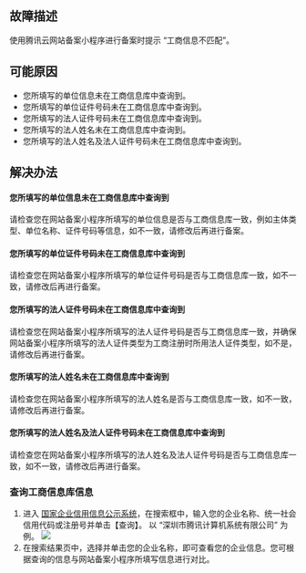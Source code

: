 ## 故障描述
使用腾讯云网站备案小程序进行备案时提示 “工商信息不匹配”。

## 可能原因
- 您所填写的单位信息未在工商信息库中查询到。
- 您所填写的单位证件号码未在工商信息库中查询到。
- 您所填写的法人证件号码未在工商信息库中查询到。
- 您所填写的法人姓名未在工商信息库中查询到。
- 您所填写的法人姓名及法人证件号码未在工商信息库中查询到。

## 解决办法
#### 您所填写的单位信息未在工商信息库中查询到
请检查您在网站备案小程序所填写的单位信息是否与工商信息库一致，例如主体类型、单位名称、证件号码等信息，如不一致，请修改后再进行备案。

#### 您所填写的单位证件号码未在工商信息库中查询到
请检查您在网站备案小程序所填写的单位证件号码是否与工商信息库一致，如不一致，请修改后再进行备案。

#### 您所填写的法人证件号码未在工商信息库中查询到
请检查您在网站备案小程序所填写的法人证件号码是否与工商信息库一致，并确保网站备案小程序所填写的法人证件类型为工商注册时所用法人证件类型，如不是，请修改后再进行备案。

#### 您所填写的法人姓名未在工商信息库中查询到
请检查您在网站备案小程序所填写的法人姓名是否与工商信息库一致，如不一致，请修改后再进行备案。

#### 您所填写的法人姓名及法人证件号码未在工商信息库中查询到
请检查您在网站备案小程序所填写的法人姓名及法人证件号码是否与工商信息库一致，如不一致，请修改后再进行备案。

### 查询工商信息库信息
1. 进入 [国家企业信用信息公示系统](http://www.gsxt.gov.cn/index.html)，在搜索框中，输入您的企业名称、统一社会信用代码或注册号并单击【查询】。
以 “深圳市腾讯计算机系统有限公司” 为例。
![](https://main.qcloudimg.com/raw/ccb81eb09b257803bcddae00df91a6b5.png)
2. 在搜索结果页中，选择并单击您的企业名称，即可查看您的企业信息。您可根据查询的信息与网站备案小程序所填写信息进行对比。






